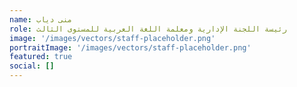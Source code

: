```yaml
---
name: منى دياب
role: رئيسة اللجنة الإدارية ومعلمة اللغة العربية للمستوى الثالث
image: '/images/vectors/staff-placeholder.png'
portraitImage: '/images/vectors/staff-placeholder.png'
featured: true
social: []
---
```


